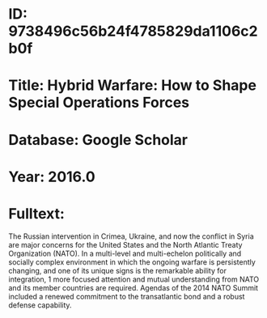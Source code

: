 # ID: 9738496c56b24f4785829da1106c2b0f
# Title: Hybrid Warfare: How to Shape Special Operations Forces
# Database: Google Scholar
# Year: 2016.0
# Fulltext:
The Russian intervention in Crimea, Ukraine, and now the conflict in Syria are major concerns for the United States and the North Atlantic Treaty Organization (NATO).
In a multi-level and multi-echelon politically and socially complex environment in which the ongoing warfare is persistently changing, and one of its unique signs is the remarkable ability for integration, 1 more focused attention and mutual understanding from NATO and its member countries are required.
Agendas of the 2014 NATO Summit included a renewed commitment to the transatlantic bond and a robust defense capability.